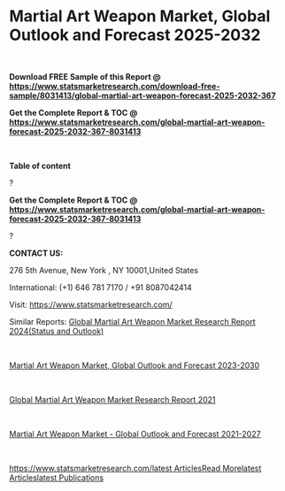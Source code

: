 <h1>Martial Art Weapon Market, Global Outlook and Forecast 2025-2032</h1><br/><p><strong>Download FREE Sample of this Report @ <a href="https://www.statsmarketresearch.com/download-free-sample/8031413/global-martial-art-weapon-forecast-2025-2032-367">https://www.statsmarketresearch.com/download-free-sample/8031413/global-martial-art-weapon-forecast-2025-2032-367</a></strong></p>
 
 
 
 <div><b>Get the Complete Report & TOC @ <a href="https://www.statsmarketresearch.com/global-martial-art-weapon-forecast-2025-2032-367-8031413">https://www.statsmarketresearch.com/global-martial-art-weapon-forecast-2025-2032-367-8031413</a></b></div>
 
 
 
 <p><br />
 
 <b>Table of content</b></p>
 
 
 
 <p>? </p>
 
 
 
 <div><b>Get the Complete Report & TOC @ <a href="https://www.statsmarketresearch.com/global-martial-art-weapon-forecast-2025-2032-367-8031413">https://www.statsmarketresearch.com/global-martial-art-weapon-forecast-2025-2032-367-8031413</a></b></div>
 
 
 
 <p>? </p>
 
 
 
 <p><b>CONTACT US:</b><br />
 
 276 5th Avenue, New York , NY 10001,United States<br />
 
 International: (+1) 646 781 7170 / +91 8087042414<br />
 
 Visit: <a href="https://www.statsmarketresearch.com/">https://www.statsmarketresearch.com/</a><br />
 
 Similar Reports: <a href="https://www.statsmarketresearch.com/global-martial-art-weapon-forecast-2025-2032-367-8031413">Global Martial Art Weapon Market Research Report 2024(Status and Outlook)</a><br />
 
 <br />
 
 <a href="https://www.statsmarketresearch.com/global-martial-art-weapon-forecast-2025-2032-367-8031413">Martial Art Weapon Market, Global Outlook and Forecast 2023-2030</a><br />
 
 <br />
 
 <a href="https://www.statsmarketresearch.com/global-martial-art-weapon-forecast-2025-2032-367-8031413">Global Martial Art Weapon Market Research Report 2021</a><br />
 
 <br />
 
 <a href="https://www.statsmarketresearch.com/global-martial-art-weapon-forecast-2025-2032-367-8031413">Martial Art Weapon Market - Global Outlook and Forecast 2021-2027</a><br />
 
 <br />
 
 <a href="https://gyeongbokgung.com">https://www.statsmarketresearch.com/</a><a href="https://hallyeomaritime.com">latest Articles</a><a href="https://jingwansa.com">Read More</a><a href="https://nguoiviet.jp/">latest Articles</a><a href="https://www.intelmarketresearch.com/">latest Publications</a></p>